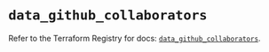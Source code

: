 # `data_github_collaborators`

Refer to the Terraform Registry for docs: [`data_github_collaborators`](https://registry.terraform.io/providers/integrations/github/6.7.1/docs/data-sources/collaborators).
